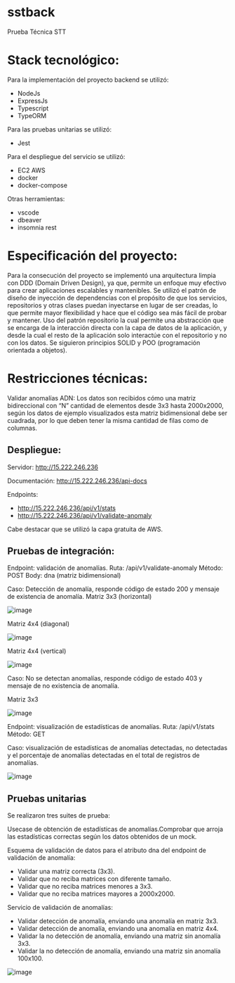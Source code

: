 # sstback

Prueba Técnica STT

# Stack tecnológico:

Para la implementación del proyecto backend se utilizó:
- NodeJs
- ExpressJs
- Typescript
- TypeORM

Para las pruebas unitarias se utilizó:
- Jest

Para el despliegue del servicio se utilizó:
- EC2 AWS
- docker
- docker-compose

Otras herramientas:
- vscode
- dbeaver
- insomnia rest

# Especificación del proyecto:

Para la consecución del proyecto se implementó una arquitectura limpia con DDD (Domain Driven Design), ya que, permite un enfoque muy efectivo para crear aplicaciones escalables y mantenibles. Se utilizó el patrón de diseño de inyección de dependencias con el propósito de que los servicios, repositorios y otras clases puedan inyectarse en lugar de ser creadas, lo que permite mayor flexibilidad y hace que el código sea más fácil de probar y mantener. Uso del patrón repositorio la cual permite una abstracción que se encarga de la interacción directa con la capa de datos de la aplicación, y desde la cual el resto de la aplicación solo interactúe con el repositorio y no con los datos. Se siguieron principios SOLID y POO (programación orientada a objetos).

# Restricciones técnicas:


Validar anomalías ADN: Los datos son recibidos cómo una matriz bidireccional con “N” cantidad de elementos desde 3x3 hasta 2000x2000, según los datos de ejemplo visualizados esta matriz bidimensional debe ser cuadrada, por lo que deben tener la misma cantidad de filas como de columnas. 

## Despliegue:

Servidor: http://15.222.246.236

Documentación: http://15.222.246.236/api-docs

Endpoints: 
- http://15.222.246.236/api/v1/stats
- http://15.222.246.236/api/v1/validate-anomaly

Cabe destacar que se utilizó la capa gratuita de AWS.

## Pruebas de integración:

Endpoint: validación de anomalías.
Ruta: /api/v1/validate-anomaly
Método: POST
Body: dna (matriz bidimensional)

Caso: Detección de anomalía, responde código de estado 200 y mensaje de existencia de anomalía.
Matriz 3x3 (horizontal)

![image](https://github.com/andressalro/sstback/assets/40213377/4a2d4810-5bd9-40c1-9ac2-34bcd288ffce)

Matriz 4x4 (diagonal)

![image](https://github.com/andressalro/sstback/assets/40213377/51cc0707-d1cd-4b85-8300-5a239e261959)

Matriz 4x4 (vertical)

![image](https://github.com/andressalro/sstback/assets/40213377/ddc25910-8062-4c81-bad4-0127ec8c22fc)


Caso: No se detectan anomalías, responde código de estado 403 y mensaje de no existencia de anomalía.

Matriz 3x3

![image](https://github.com/andressalro/sstback/assets/40213377/9782278e-f020-4edb-aa6f-78bf85478190)


Endpoint: visualización de estadísticas de anomalías.
Ruta: /api/v1/stats
Método: GET

Caso: visualización de estadísticas de anomalías detectadas, no detectadas y el porcentaje de anomalías detectadas en el total de registros de anomalías.

![image](https://github.com/andressalro/sstback/assets/40213377/186bf11e-df8e-46da-8de6-51be4518b1e5)


## Pruebas unitarias

Se realizaron tres suites de prueba:

Usecase de obtención de estadísticas de anomalías.Comprobar que arroja las estadísticas correctas según los datos obtenidos de un mock.

Esquema de validación de datos para el atributo dna del endpoint de validación de anomalía:
* Validar una matriz correcta (3x3).
* Validar que no reciba matrices con diferente tamaño.
* Validar que no reciba matrices menores a 3x3.
* Validar que no reciba matrices mayores a 2000x2000.

Servicio de validación de anomalías:
* Validar detección de anomalía, enviando una anomalía en matriz 3x3.
* Validar detección de anomalía, enviando una anomalía en matriz 4x4.
* Validar la no detección de anomalía, enviando una matriz sin anomalía 3x3.
* Validar la no detección de anomalía, enviando una matriz sin anomalía 100x100.

![image](https://github.com/andressalro/sstback/assets/40213377/45602169-ec95-400f-bef3-11465ee9e7c7)


